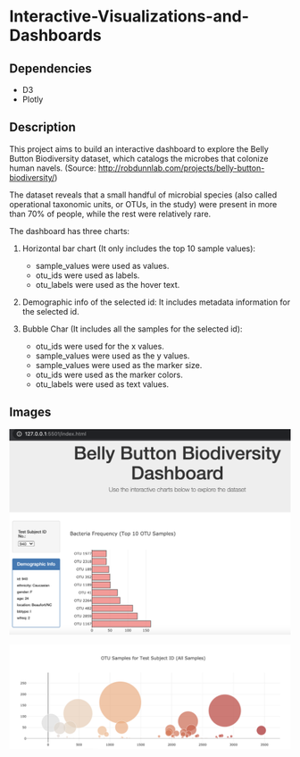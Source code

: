 # Interactive-Visualizations-and-Dashboards

## Dependencies

* D3
* Plotly

## Description

This project aims to build an interactive dashboard to explore the Belly Button Biodiversity dataset, which catalogs the microbes that colonize human navels. (Source: http://robdunnlab.com/projects/belly-button-biodiversity/)

The dataset reveals that a small handful of microbial species (also called operational taxonomic units, or OTUs, in the study) were present in more than 70% of people, while the rest were relatively rare.

The dashboard has three charts:
1. Horizontal bar chart (It only includes the top 10 sample values):
      - sample_values were used as values.
      - otu_ids were used as labels.
      - otu_labels were used as the hover text.
      
2. Demographic info of the selected id:
    It includes metadata information for the selected id.

3. Bubble Char (It includes all the samples for the selected id):
    - otu_ids were used for the x values.
    - sample_values were used as the y values.
    - sample_values were used as the marker size.
    - otu_ids were used as the marker colors.
    - otu_labels were used as text values.

## Images

![ScreenShot](https://github.com/manuelamc14/Interactive-Visualizations-and-Dashboards/blob/main/Images/Dashboard1.png)

![ScreenShot](https://github.com/manuelamc14/Interactive-Visualizations-and-Dashboards/blob/main/Images/Dashboard2.png)



